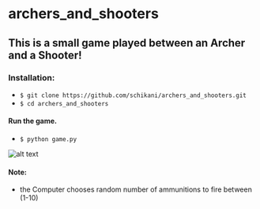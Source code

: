 # archers_and_shooters

## This is a small game played between an Archer and a Shooter!

### Installation:
- `$ git clone https://github.com/schikani/archers_and_shooters.git`
- `$ cd archers_and_shooters`

#### Run the game.
- `$ python game.py`

![alt text](https://github.com/schikani/archers_and_shooters/blob/main/game.jpg)

#### Note:
- the Computer chooses random number of ammunitions to fire between (1-10)
